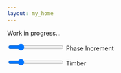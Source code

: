 ```yaml
---
layout: my_home
---
```


Work in progress...

<canvas id="lookup_table" width="750" height="200"></canvas>
<canvas id="lookup_output" width="750" height="200"></canvas>
<form class="canvas-controls" id="lookup-phase-increment-form">
  <div class="input-group">
    <input type="range" id="phase-increment" name="phase_increment" min="0.1" max="10" value="2" step="0.01" />
    <label for="phase-increment">Phase Increment</label>
  </div>
</form>

<canvas id="morph" width="750" height="300"></canvas>
<form class="morph-controls" id="morph-form">
  <div class="input-group">
    <input type="range" id="timber" name="timber" min="0.1" max="10" value="2" step="0.01" />
    <label for="timber">Timber</label>
  </div>
</form>

<script>

// Based on https://github.com/theacodes/blog.thea.codes/blob/main/srcs/the-design-of-the-juno-dco/animations.js

function start_animations() {
    "use strict";
    const padding_x = 30;
    const padding_y = 30;
    const font_name = "'zeroesone'"
    const primary_font = `italic 20px ${font_name}`;
    const alt_font = `20px ${font_name}`;
    const info_font = `italic 25px ${font_name}`;
    const graph_line_width = 2;
    const graph_point_width = 3;

    class Grapher {
        constructor(canvas_elem_id) {
            this.canvas = document.getElementById(canvas_elem_id);
            this.ctx = this.canvas.getContext("2d");
            this.canvas_width = this.canvas.width;
            this.canvas_height = this.canvas.height;
            this.bottom_left_x = padding_x;
            this.bottom_left_y = this.canvas.height - padding_y;
            this.bottom_right_x = this.canvas.width - padding_x;
            this.bottom_right_y = this.canvas.height - padding_y;
            this.top_left_x = padding_x;
            this.top_left_y = padding_y;
            this.top_right_x = this.canvas.width - padding_x;
            this.top_right_y = padding_y;
            this.width = this.bottom_right_x - this.bottom_left_x;
            this.height = this.bottom_left_y - this.top_left_y;
            this.graph_offset = 10;

            this.ctx.strokeStyle = "teal";
            this.ctx.lineWidth = graph_line_width;
            this.ctx.lineJoin = "round";

            this.centered = false;
        }

        clear() {
            this.ctx.clearRect(0, 0, this.canvas_width, this.canvas_height);
        }

        draw_frame(x_label = "time", y_label="output") {
            const ctx = this.ctx;

            ctx.save();
            ctx.strokeStyle = "#333333";
            ctx.fillStyle = "#333333";
            ctx.lineWidth = 2;
            ctx.font = primary_font;
            ctx.textAlign = "center";
            ctx.textBaseline = "middle";

            ctx.beginPath();
            ctx.moveTo(this.bottom_left_x, this.bottom_left_y)
            ctx.lineTo(this.bottom_right_x, this.bottom_right_y);
            ctx.closePath();
            ctx.stroke();

            ctx.beginPath();
            ctx.moveTo(this.bottom_right_x - 20, this.bottom_right_y);
            ctx.lineTo(this.bottom_right_x - 30, this.bottom_right_y - 10);
            ctx.lineTo(this.bottom_right_x, this.bottom_right_y);
            ctx.lineTo(this.bottom_right_x - 30, this.bottom_right_y + 10);
            ctx.lineTo(this.bottom_right_x - 20, this.bottom_right_y);
            ctx.closePath();
            ctx.fill();

            this.clear_text_area(this.bottom_left_x + this.width / 2, this.bottom_left_y, x_label);
            ctx.fillText(x_label, this.bottom_left_x + this.width / 2, this.bottom_left_y);

            ctx.beginPath();
            ctx.moveTo(this.bottom_left_x, this.bottom_left_y)
            ctx.lineTo(this.top_left_x, this.top_left_y);
            ctx.closePath();
            ctx.stroke();

            ctx.beginPath();
            ctx.moveTo(this.top_left_x, this.top_left_y + 20);
            ctx.lineTo(this.top_left_x - 10, this.top_left_y + 30);
            ctx.lineTo(this.top_left_x, this.top_left_y);
            ctx.lineTo(this.top_left_x + 10, this.top_left_y + 30);
            ctx.lineTo(this.top_left_x, this.top_left_y + 20);
            ctx.closePath();
            ctx.fill();


            if(this.centered) {
                ctx.strokeStyle = "#AAAAAA";
                ctx.beginPath();
                ctx.setLineDash([5, 20]);
                ctx.moveTo(this.top_left_x, this.top_left_y + this.height / 2);
                ctx.lineTo(this.bottom_right_x, this.top_left_y + this.height / 2);
                ctx.closePath();
                ctx.stroke();
                ctx.setLineDash([]);

                this.mask_out(this.top_right_x - padding_x / 2, this.top_right_y + this.height / 2, 30);
                ctx.fillStyle = "#888888";
                ctx.font = alt_font;
                ctx.fillText("+", this.top_right_x - padding_x / 2, this.top_right_y + this.height / 2 - 60);
                ctx.fillText("0", this.top_right_x - padding_x / 2, this.top_right_y + this.height / 2);
                ctx.fillText("-", this.top_right_x - padding_x / 2, this.top_right_y + this.height / 2 + 60);
                ctx.font = primary_font;
            }

            ctx.fillStyle = "#333333";
            ctx.translate(this.top_left_x - 2, this.top_left_y + this.height / 2 + 5);
            ctx.rotate(-Math.PI / 2);
            this.clear_text_area(0, 0, y_label, 20, 0.8, 100, 1.5, 1);
            ctx.fillText(y_label, 0, 0);
            ctx.setTransform(1, 0, 0, 1, 0, 0);

            ctx.restore();
        }

        mask_out(x, y, size=50, extent=80) {
            const ctx = this.ctx;
            ctx.save();
            ctx.globalCompositeOperation = "destination-out";
            let gradient = ctx.createRadialGradient(
                x, y, size,
                x, y, extent
            );
            gradient.addColorStop(0, "rgba(0, 0, 0, 1)");
            gradient.addColorStop(1, "rgba(0, 0, 0, 0)");
            ctx.fillStyle = gradient;
            ctx.beginPath();
            ctx.arc(x, y, extent, 0, 2 * Math.PI);
            ctx.closePath();
            ctx.fill();

            ctx.globalCompositeOperation = "source-over";
            ctx.restore();
        }

        plot_function(func, color = "#408C94") {
            const max_width = this.width - this.graph_offset * 0.96;
            const max_height = this.height - this.graph_offset * 0.96;
            const left = this.bottom_left_x + (this.centered ? this.graph_offset : 0);
            const top = this.top_left_y;
            const bottom = this.bottom_left_y;
            let origin = 0;
            let mult = 1.0;

            if(this.centered) {
                origin = this.height / 2;
                mult = 0.5;
            }

            this.ctx.strokeStyle = color;
            this.ctx.beginPath();
            for(let t = 0; t <= 1.0; t += 1 / this.width) {
                let out = func(t);
                let x = left + Math.min(t * max_width, max_width);
                let y = bottom - origin - (out * mult * max_height);
                if(y > bottom) y = bottom;
                if(y < top) y = top;
                t == 0 ? this.ctx.moveTo(x, y) : this.ctx.lineTo(x, y);
            }
            this.ctx.stroke();
        }

        plot_discrete(func, interval = 0.1, line = false, color = "#408C94") {
            const max_width = this.width - this.graph_offset * 0.96;
            const max_height = this.height - this.graph_offset * 0.96;
            const left = this.bottom_left_x + (this.centered ? this.graph_offset : 0);
            const top = this.top_left_y;
            const bottom = this.bottom_left_y;
            let origin = 0;
            let mult = 1.0;

            if(this.centered) {
                origin = this.height / 2;
                mult = 0.5;
            }

            var cnt = 0;
            for(let t = 0; t <= 1.0; t += interval) {
                let out = func(t);
                if (out != null) {
                    if (Array.isArray(color)) {
                        this.ctx.strokeStyle = color[cnt % color.length];
                        this.ctx.fillStyle = color[cnt % color.length];
                        cnt += 1;
                    } else {
                        this.ctx.strokeStyle = color;
                        this.ctx.fillStyle = color;
                    }
                    let x = left + Math.min(t * max_width, max_width);
                    let y = bottom - origin - (out * mult * max_height);
                    if(y <= bottom && y >= top) {
                        this.ctx.beginPath();
                        this.ctx.arc(x, y, graph_point_width, 0, 2 * Math.PI, true);
                        this.ctx.fill();
                        if (line) {
                           this.ctx.beginPath();
                           this.ctx.moveTo(x, bottom - origin);
                           this.ctx.lineTo(x, y);
                           this.ctx.stroke();
                        }
                   }
                }
            }
        }

        clear_text_area(x, y, text, line_width=20, alpha=0.8, blur=100, x_mult = 2, y_mult = 1) {
            let extents = this.ctx.measureText(text);
            this.ctx.save();
            this.ctx.globalCompositeOperation = "destination-out";
            this.ctx.lineWidth = line_width;
            this.ctx.strokeStyle = `rgba(0, 0, 0, ${alpha})`;
            this.ctx.fillStyle = "black";
            this.ctx.shadowColor = "black";
            this.ctx.shadowBlur = blur;
            this.ctx.beginPath();
            this.ctx.rect(
                x - extents.actualBoundingBoxLeft * x_mult,
                y - extents.actualBoundingBoxAscent * y_mult,
                (Math.abs(extents.actualBoundingBoxLeft) + Math.abs(extents.actualBoundingBoxRight)) * x_mult,
                (extents.actualBoundingBoxAscent + extents.actualBoundingBoxDescent) * y_mult);

            this.ctx.fill();
            this.ctx.stroke();
            this.ctx.closePath();
            this.ctx.globalCompositeOperation = "source-over";
            this.ctx.restore();
        }

        draw_info(text) {
            this.ctx.font = info_font;
            this.ctx.textBaseline = "top";
            this.ctx.textAlign = "left"
            this.clear_text_area(this.top_left_x + padding_x, this.top_left_y, text, 20, 0.8, 100, 1, 1);
            this.ctx.fillStyle = "black";
            this.ctx.fillText(text, this.top_left_x + padding_x, this.top_left_y);
        }
    }

    function params_from_form(form_elem) {
        let output = {};
        (new FormData(form_elem)).forEach(function(value, key){
            output[key] = value;
        });
        return output;
    }


    function form_driven_canvas(form_elem_id, draw_func) {
        const form_elem = document.getElementById(form_elem_id);
        form_elem.addEventListener("input", (e) => draw_func(params_from_form(form_elem)));
        draw_func(params_from_form(form_elem));
    }

    function calculator_form(form_elem_id, calc_func) {
        const form = document.getElementById(form_elem_id);

        function update() {
            form.output.value = calc_func(form);
        }

        form.addEventListener("input", (e) => update());
        update();
    }


    function waveform(t) {
        // return (Math.sin ((2 * Math.PI) * t) + Math.sin ((4 * Math.PI) * t)) / 2;
        return Math.sin ((2 * Math.PI) * t);
    }

    function floor_to_lkp_index(t) {
        return Number((Math.floor(t*20)/20).toFixed(2));
    }

    function lookup_table_func(phase_increment, t) {
        return waveform (t);
    }

    function phase_func(phase_increment, t) {
        return waveform(floor_to_lkp_index(t));
    }

    function output_func(phase_increment, t) {
        t = phase_increment * t;
        return waveform(floor_to_lkp_index(t));
    }

    function output_interp_func(phase_increment, t) {
        var ta = phase_increment * t;
        var t1 = floor_to_lkp_index(ta);
        var t2 = t1 + 0.05
        var v1 = waveform(t1);
        var v2 = waveform(t2);

        var dt = ta - t1;
        return v1 + ((v2 - v1) * (dt / 0.05));
    }

    const discrete_color_gradiant = [
      '#ff0000', 
      '#f2000a', 
      '#e60014', 
      '#d9001f', 
      '#cc0029', 
      '#bf0033', 
      '#b2003d', 
      '#a60047', 
      '#990052', 
      '#8c005c', 
      '#800066', 
      '#730070', 
      '#66007a', 
      '#590085', 
      '#4d008f', 
      '#400099', 
      '#3300a3', 
      '#2600ad', 
      '#1900b8', 
      '#0d00c2', 
      '#0000cc', 
      '#0d00c2', 
      '#1a00b8', 
      '#2600ad', 
      '#3300a3', 
      '#400099', 
      '#4c008f', 
      '#590085', 
      '#66007a', 
      '#730070', 
      '#800066', 
      '#8c005c', 
      '#990052', 
      '#a60047', 
      '#b2003d', 
      '#bf0033', 
      '#cc0029', 
      '#d9001f', 
      '#e60014', 
      '#f2000a',
      '#ff0000'
      ];
    (function lookup_table() {
        const grapher = new Grapher("lookup_table");
        grapher.centered = true;

        function draw(params) {
            grapher.clear();
            grapher.plot_discrete((t) => phase_func(+params.phase_increment,t), +params.phase_increment / 100, true, discrete_color_gradiant);
            grapher.plot_discrete((t) => lookup_table_func(+params.phase_increment,t), 0.05, false, "yellow");
            grapher.draw_frame("Index", "Lookup table");
        }

        form_driven_canvas("lookup-phase-increment-form", draw);
    })();

    (function lookup_output() {
        const grapher = new Grapher("lookup_output");
        grapher.centered = true;

        function draw(params) {
            grapher.clear();
            grapher.plot_discrete((t) => output_func(+params.phase_increment, t), 0.01, true, discrete_color_gradiant);
            grapher.plot_function((t) => output_interp_func(+params.phase_increment, t), "green");
            grapher.draw_frame();
        }

        form_driven_canvas("lookup-phase-increment-form", draw);
    })();

    function morph_func(frequency, timber, color, t) {
        const saw = (((frequency * t) % 1.0) * 2) - 1;

        const saw2 = (((frequency * t + 0.25) % 1.0) * 2) - 1;
        const triangle = saw2 < 0 ? saw2 * 2 + 1 : 2 - (saw2 * 2 + 1);
        const square = ((frequency * t % 1.0 < 0.5) * 2) - 1;
        const sine = Math.sin(t * frequency * Math.PI * 2);

        var f1;
        var f2;
        var balance;
        
        if (timber <= 3.3) {
           f1 = saw;
           f2 = triangle;
           balance = (timber * 3) / 10;
        } else if (timber <= 6.6) {
           f1 = square;
           f2 = saw;
           balance = ((timber - 3.3) * 3) / 10;
        } else {
           const pw = ((timber - 6.6) * 3) / 20;

           f1 = sine;
           f2 = ((frequency * t % 1.0 < (0.5 + pw)) * 2) - 1;
           balance = 0;
        }

        return f1 * balance + f2 * (1 - balance);
    }

    (function morph() {
        const grapher = new Grapher("morph");
        grapher.centered = true;

        function draw(params) {
            grapher.clear();
            grapher.plot_function((t) => morph_func(4, +params.timber, +params.color, t), "green");
            grapher.draw_frame();
        }

        form_driven_canvas("morph-form", draw);
    })();
}

start_animations()
</script>
